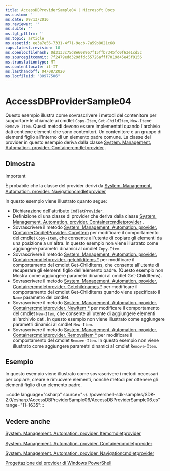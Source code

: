 ```yaml
---
title: AccessDBProviderSample04 | Microsoft Docs
ms.custom: ''
ms.date: 09/13/2016
ms.reviewer: ''
ms.suite: ''
ms.tgt_pltfrm: ''
ms.topic: article
ms.assetid: ee3a7e56-7331-4f71-9ecb-7a59b8021c68
caps.latest.revision: 10
ms.openlocfilehash: 0d3133c75d8e608967f15ffb7345fc0f63e1cd5c
ms.sourcegitcommit: 7f2479edd329dfdc55726afff7019d45e45f9156
ms.translationtype: MT
ms.contentlocale: it-IT
ms.lasthandoff: 04/08/2020
ms.locfileid: "80977506"
---
```

# <a name="accessdbprovidersample04"></a>AccessDBProviderSample04

Questo esempio illustra come sovrascrivere i metodi del contenitore per supportare le chiamate ai cmdlet `Copy-Item`, `Get-ChildItem`, `New-Item`e `Remove-Item`. Questi metodi devono essere implementati quando l'archivio dati contiene elementi che sono contenitori. Un contenitore è un gruppo di elementi figlio all'interno di un elemento padre comune. La classe del provider in questo esempio deriva dalla classe [System. Management. Automation. provider. Containercmdletprovider](/dotnet/api/System.Management.Automation.Provider.ContainerCmdletProvider) .

## <a name="demonstrates"></a>Dimostra

> [!IMPORTANT]
> È probabile che la classe del provider derivi da [System. Management. Automation. provider. Navigationcmdletprovider](/dotnet/api/System.Management.Automation.Provider.NavigationCmdletProvider)

In questo esempio viene illustrato quanto segue:

- Dichiarazione dell'attributo `CmdletProvider`.
- Definizione di una classe di provider che deriva dalla classe [System. Management. Automation. provider. Containercmdletprovider](/dotnet/api/System.Management.Automation.Provider.ContainerCmdletProvider) .
- Sovrascrivere il metodo [System. Management. Automation. provider. ContainerCmdletProvider. CopyItem](/dotnet/api/System.Management.Automation.Provider.ContainerCmdletProvider.CopyItem) per modificare il comportamento del cmdlet `Copy-Item`, che consente all'utente di copiare gli elementi da una posizione a un'altra. In questo esempio non viene illustrato come aggiungere parametri dinamici al cmdlet `Copy-Item`.
- Sovrascrivere il metodo [System. Management. Automation. provider. Containercmdletprovider. getchilditems *](/dotnet/api/System.Management.Automation.Provider.ContainerCmdletProvider.GetChildItems) per modificare il comportamento del cmdlet Get-ChildItems, che consente all'utente di recuperare gli elementi figlio dell'elemento padre. (Questo esempio non Mostra come aggiungere parametri dinamici al cmdlet Get-ChildItems).
- Sovrascrivere il metodo [System. Management. Automation. provider. Containercmdletprovider. Getchildnames *](/dotnet/api/System.Management.Automation.Provider.ContainerCmdletProvider.GetChildNames) per modificare il comportamento del cmdlet Get-ChildItems quando viene specificato il `Name` parametro del cmdlet.
- Sovrascrivere il metodo [System. Management. Automation. provider. Containercmdletprovider. NewItem *](/dotnet/api/System.Management.Automation.Provider.ContainerCmdletProvider.NewItem) per modificare il comportamento del cmdlet `New-Item`, che consente all'utente di aggiungere elementi all'archivio dati. In questo esempio non viene illustrato come aggiungere parametri dinamici al cmdlet `New-Item`.
- Sovrascrivere il metodo [System. Management. Automation. provider. Containercmdletprovider. RemoveItem *](/dotnet/api/System.Management.Automation.Provider.ContainerCmdletProvider.RemoveItem) per modificare il comportamento del cmdlet `Remove-Item`. In questo esempio non viene illustrato come aggiungere parametri dinamici al cmdlet `Remove-Item`.

## <a name="example"></a>Esempio

In questo esempio viene illustrato come sovrascrivere i metodi necessari per copiare, creare e rimuovere elementi, nonché metodi per ottenere gli elementi figlio di un elemento padre.

:::code language="csharp" source="~/../powershell-sdk-samples/SDK-2.0/csharp/AccessDBProviderSample06/AccessDBProviderSample06.cs" range="11-1635":::

## <a name="see-also"></a>Vedere anche

[System. Management. Automation. provider. Itemcmdletprovider](/dotnet/api/System.Management.Automation.Provider.ItemCmdletProvider)

[System. Management. Automation. provider. Containercmdletprovider](/dotnet/api/System.Management.Automation.Provider.ContainerCmdletProvider)

[System. Management. Automation. provider. Navigationcmdletprovider](/dotnet/api/System.Management.Automation.Provider.NavigationCmdletProvider)

[Progettazione del provider di Windows PowerShell](./provider-types.md)
